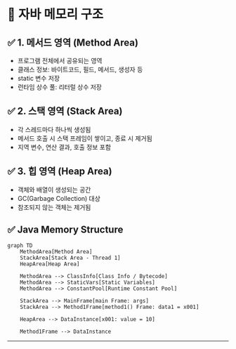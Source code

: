 # 🧠 자바 메모리 구조
## ✅ 1. 메서드 영역 (Method Area)
- 프로그램 전체에서 공유되는 영역
- 클래스 정보: 바이트코드, 필드, 메서드, 생성자 등
- static 변수 저장
- 런타임 상수 풀: 리터럴 상수 저장
## ✅ 2. 스택 영역 (Stack Area)
- 각 스레드마다 하나씩 생성됨
- 메서드 호출 시 스택 프레임이 쌓이고, 종료 시 제거됨
- 지역 변수, 연산 결과, 호출 정보 포함
## ✅ 3. 힙 영역 (Heap Area)
- 객체와 배열이 생성되는 공간
- GC(Garbage Collection) 대상
- 참조되지 않는 객체는 제거됨

## ✅ Java Memory Structure
```mermaid
graph TD
    MethodArea[Method Area]
    StackArea[Stack Area - Thread 1]
    HeapArea[Heap Area]

    MethodArea --> ClassInfo[Class Info / Bytecode]
    MethodArea --> StaticVars[Static Variables]
    MethodArea --> ConstantPool[Runtime Constant Pool]

    StackArea --> MainFrame[main Frame: args]
    StackArea --> Method1Frame[method1() Frame: data1 = x001]

    HeapArea --> DataInstance[x001: value = 10]

    Method1Frame --> DataInstance
```
---






